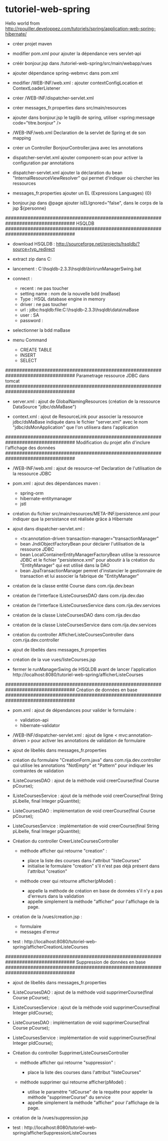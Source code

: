 # tutoriel-web-spring

Hello world from
http://rpouiller.developpez.com/tutoriels/spring/application-web-spring-hibernate/

- créer projet maven

- modifier pom.xml pour ajouter la dépendance vers servlet-api

- créér bonjour.jsp dans /tutoriel-web-spring/src/main/webapp/vues

- ajouter dépendance spring-webmvc dans pom.xml

- modifier /WEB-INF/web.xml : ajouter contextConfigLocation et ContextLoaderListener

- créer /WEB-INF/dispatcher-servlet.xml

- créer messages_fr.properties dans src/main/resources

- ajouter dans bonjour.jsp le taglib de spring, utiliser <spring:message code="titre.bonjour" />

- /WEB-INF/web.xml Declaration de la servlet de Spring et de son mapping

- créer un Controller BonjourController.java avec les annotations

- dispatcher-servlet.xml ajouter component-scan pour activer la configuration par annotations 

- dispatcher-servlet.xml ajouter la déclaration du bean "InternalResourceViewResolver" qui permet d'indiquer où chercher les ressources

- messages_fr.properties ajouter un EL (Expressions Languages) {0}

- bonjour.jsp dans @page ajouter isELIgnored="false", dans le corps de la jsp ${personne}


#################################################################################
                                  HSQLDB
#################################################################################								  

- download HSQLDB : http://sourceforge.net/projects/hsqldb/?source=typ_redirect
- extract zip dans C:
- lancement : C:\hsqldb-2.3.3\hsqldb\bin\runManagerSwing.bat
- connect :
	- recent : ne pas toucher
	- setting name : nom de la nouvelle bdd (maBase)
	- Type : HSQL database engine in memory
	- driver : ne pas toucher
	- url : jdbc:hsqldb:file:C:\hsqldb-2.3.3\hsqldb\data\maBase
	- user : SA
	- password : 
	
- selectionner la bdd maBase
- menu Command
	- CREATE TABLE
	- INSERT
	- SELECT
	
	
#################################################################################
                 Parametrage ressource JDBC dans tomcat
#################################################################################	

- server.xml : ajout de GlobalNamingResources (création de la ressource DataSource "jdbc/dsMaBase")

- context.xml : ajout de ResourceLink pour associer la ressource jdbc/dsMaBase indiquée dans le fichier "server.xml" avec le nom "jdbc/dsMonApplication" que l'on utilisera dans l'application


#################################################################################
        Modification du projet afin d'inclure l'affichage des données
#################################################################################

- /WEB-INF/web.xml : ajout de resource-ref Declaration de l'utilisation de la ressource JDBC

- pom.xml : ajout des dépendances maven :
	- spring-orm
	- hibernate-entitymanager
	- jstl
	
- création du fichier src/main/resources/META-INF/persistence.xml pour indiquer que la persistance est réalisée grâce à Hibernate

- ajout dans dispatcher-servlet.xml  : 
	- <tx:annotation-driven transaction-manager="transactionManager"
	- bean JndiObjectFactoryBean pour déclarer l'utilisation de la ressource JDBC
	- bean LocalContainerEntityManagerFactoryBean utilise la ressource JDBC et le fichier "persistence.xml" pour aboutir à la création du "EntityManager" qui est utilisé dans la DAO
	- bean JpaTransactionManager pemret d'instancier le gestionnaire de transaction et lui associer la fabrique de "EntityManager"
	
- création de la classe entité Course dans com.rija.dev.bean

- création de l'interface IListeCoursesDAO dans com.rija.dev.dao

- création de l'interface IListeCoursesService dans com.rija.dev.services

- création de la classe ListeCoursesDAO dans com.rija.dev.dao

- création de la classe ListeCoursesService dans com.rija.dev.services

- création du controller AfficherListeCoursesController dans com.rija.dev.controller

- ajout de libellés dans messages_fr.properties

- création de la vue vues/listeCourses.jsp

- fermer le runManagerSwing de HSQLDB avant de lancer l'application http://localhost:8080/tutoriel-web-spring/afficherListeCourses


#################################################################################
                      Création de données en base
#################################################################################

- pom.xml : ajout de dépendances pour valider le formulaire :
	- validation-api
	- hibernate-validator
	
- /WEB-INF/dispatcher-servlet.xml : ajout de ligne < mvc:annotation-driven > pour activer les annotations de validation de formulaire

- ajout de libellés dans messages_fr.properties

- création du formulaire "CreationForm.java" dans com.rija.dev.controller qui utilise les annotations "NotEmpty" et "Pattern" pour indiquer les contraintes de validation

- IListeCoursesDAO : ajout de la méthode void creerCourse(final Course pCourse);

- IListeCoursesService : ajout de la méthode void creerCourse(final String pLibelle, final Integer pQuantite);

- ListeCoursesDAO : implémentation de void creerCourse(final Course pCourse);

- ListeCoursesService : implémentation de void creerCourse(final String pLibelle, final Integer pQuantite);

- Création du controller CreerListeCoursesController
	- méthode afficher qui retourne "creation" : 
		- place la liste des courses dans l'attribut "listeCourses"
		- initialise le formulaire "creation" s'il n'est pas déjà présent dans l'attribut "creation"
		
	- méthode creer qui retourne afficher(pModel) :
		- appelle la méthode de création en base de données s'il n'y a pas d'erreurs dans la validation
		- appelle simplement la méthode "afficher" pour l'affichage de la page. 
		
- création de la /vues/creation.jsp :
	- formulaire
	- messages d'erreur
	
- test : http://localhost:8080/tutoriel-web-spring/afficherCreationListeCourses
 

#################################################################################
                       Suppression de données en base
#################################################################################

- ajout de libellés dans messages_fr.properties

- IListeCoursesDAO : ajout de la méthode void supprimerCourse(final Course pCourse);

- IListeCoursesService : ajout de la méthode void supprimerCourse(final Integer pIdCourse);

- ListeCoursesDAO : implémentation de void supprimerCourse(final Course pCourse);

- ListeCoursesService : implémentation de void supprimerCourse(final Integer pIdCourse);

- Création du controller SupprimerListeCoursesController
	- méthode afficher qui retourne "suppression" : 
		- place la liste des courses dans l'attribut "listeCourses"
		
	- méthode supprimer qui retourne afficher(pModel) :
		- utilise le paramètre "idCourse" de la requête pour appeler la méthode "supprimerCourse" du service
		- appelle simplement la méthode "afficher" pour l'affichage de la page.
		
- création de la /vues/suppression.jsp

- test : http://localhost:8080/tutoriel-web-spring/afficherSuppressionListeCourses

